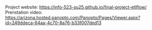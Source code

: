 Project website: https://info-523-su25.github.io/final-project-etlflow/
Prenstation video: https://arizona.hosted.panopto.com/Panopto/Pages/Viewer.aspx?id=249ddeca-64aa-4c70-8a76-b33f007ded13
